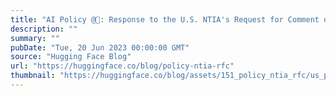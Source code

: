 ```yaml
---
title: "AI Policy @🤗: Response to the U.S. NTIA's Request for Comment on AI Accountability"
description: ""
summary: ""
pubDate: "Tue, 20 Jun 2023 00:00:00 GMT"
source: "Hugging Face Blog"
url: "https://huggingface.co/blog/policy-ntia-rfc"
thumbnail: "https://huggingface.co/blog/assets/151_policy_ntia_rfc/us_policy_thumbnail.png"
---
```


